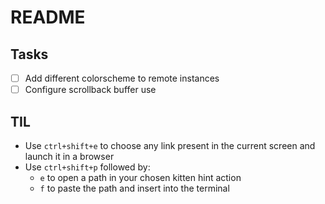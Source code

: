 # README

## Tasks

- [ ] Add different colorscheme to remote instances
- [ ] Configure scrollback buffer use

## TIL

- Use `ctrl+shift+e` to choose any link present in the current screen and launch
  it in a browser
- Use `ctrl+shift+p` followed by:
  - `e` to open a path in your chosen kitten hint action
  - `f` to paste the path and insert into the terminal
